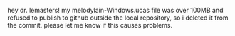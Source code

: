 hey dr. lemasters! my melodylain-Windows.ucas file was over 100MB and refused to publish to github outside the local repository, so i deleted it from the commit. please let me know if this causes problems.
